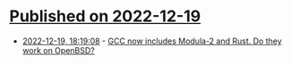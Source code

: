 # [Published on 2022-12-19](index.md)

* [2022-12-19, 18:19:08](https://news.ycombinator.com/item?id=34055533) - [GCC now includes Modula-2 and Rust. Do they work on OpenBSD?](https://briancallahan.net/blog/20221219.html)
